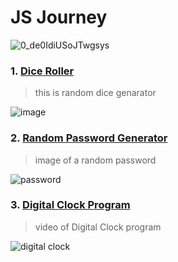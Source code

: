 # JS Journey

![0_de0IdiUSoJTwgsys](https://github.com/AsilbekNosirov/JavaScript/assets/134529632/72120f32-ae85-4238-8053-a4e03d353b8b)


### 1. [Dice Roller](https://github.com/AsilbekNosirov/JavaScript/tree/master/12-dice_roller)

> this is random dice genarator

![image](https://github.com/AsilbekNosirov/JavaScript/assets/134529632/4a058cd2-8fa8-4c11-8067-12bccdbcf71f)

### 2. [Random Password Generator](https://github.com/AsilbekNosirov/JavaScript/tree/master/13-random-password)

> image of a random password

![password](https://github.com/AsilbekNosirov/JavaScript/assets/134529632/fad05d0e-4a50-42e9-a1a7-5cc1847f2024)

### 3. [Digital Clock Program](https://github.com/AsilbekNosirov/JavaScript/tree/master/37-Digital-Clock-Program)

> video of Digital Clock program

![digital clock](https://github.com/AsilbekNosirov/JavaScript/assets/134529632/e1050a1c-beea-45c5-8dec-bb15836c14b2)
